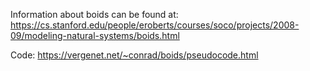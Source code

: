 Information about boids can be found at: https://cs.stanford.edu/people/eroberts/courses/soco/projects/2008-09/modeling-natural-systems/boids.html

Code: https://vergenet.net/~conrad/boids/pseudocode.html
